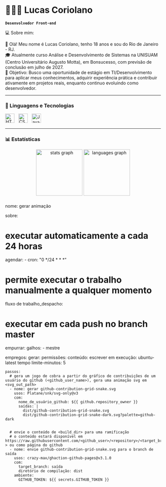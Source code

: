 # 👩🏻‍💻 Lucas Coriolano

**`Desenvolvedor Front-end`**

💻 Sobre mim:

👋 Olá! Meu nome é Lucas Coriolano, tenho 18 anos e sou do Rio de Janeiro - RJ.
<br>
🎓 Atualmente curso Análise e Desenvolvimento de Sistemas na UNISUAM (Centro Universitário Augusto Motta), em Bonsucesso, com previsão de conclusão em julho de 2027.
<br>
🚀 Objetivo: Busco uma oportunidade de estágio em TI/Desenvolvimento para aplicar meus conhecimentos, adquirir experiência prática e contribuir ativamente em projetos reais, enquanto continuo evoluindo como desenvolvedor.
<br>

---

### 🤖 Linguagens e Tecnologias

<img 
    align="left" 
    alt="HTML"
    title="HTML" 
    width="30px" 
    style="padding-right: 10px;" 
    src="https://cdn.jsdelivr.net/gh/devicons/devicon@latest/icons/html5/html5-original.svg" 
/>
<img 
    align="left" 
    alt="CSS" 
    title="CSS"
    width="30px" 
    style="padding-right: 10px;" 
    src="https://cdn.jsdelivr.net/gh/devicons/devicon@latest/icons/css3/css3-original.svg" 
/>
<img 
    align="left" 
    alt="JavaScript" 
    title="JavaScript"
    width="30px" 
    style="padding-right: 10px;" 
    src="https://cdn.jsdelivr.net/gh/devicons/devicon@latest/icons/javascript/javascript-original.svg" 
/>

<br/>
<br/>

---

### 📊 Estatísticas

<div align="center">
  <img src="https://github-readme-stats.vercel.app/api?username=LucasCoriolano&hide_title=false&hide_rank=false&show_icons=true&include_all_commits=true&count_private=true&disable_animations=false&theme=dracula&locale=en&hide_border=false&order=1" height="150" alt="stats graph"  />
  <img src="https://github-readme-stats.vercel.app/api/top-langs?username=LucasCoriolano&locale=pt-br&hide_title=false&layout=compact&card_width=320&langs_count=5&theme=dracula&hide_border=false&order=2&custom_title=Tecnologias" height="150" alt="languages graph"  />
</div>


###

nome: gerar animação

sobre:
  # executar automaticamente a cada 24 horas
  agendar:
    - cron: "0 */24 * * *"
  
  # permite executar o trabalho manualmente a qualquer momento
  fluxo de trabalho_despacho:
  
  # executar em cada push no branch master
  empurrar:
    galhos:
    - mestre
    



empregos:
  gerar:
    permissões:
      conteúdo: escrever
    em execução: ubuntu-latest
    tempo limite-minutos: 5
    
    passos:
      # gera um jogo de cobra a partir do gráfico de contribuições de um usuário do github (<github_user_name>), gera uma animação svg em <svg_out_path>
      - nome: gerar github-contribution-grid-snake.svg
        usos: Platane/snk/svg-only@v3
        com:
          nome_de_usuário_github: ${{ github.repository_owner }}
          saídas: |
            dist/github-contribution-grid-snake.svg
            dist/github-contribution-grid-snake-dark.svg?palette=github-dark
          
          
      # envie o conteúdo de <build_dir> para uma ramificação
      # o conteúdo estará disponível em https://raw.githubusercontent.com/<github_user>/<repository>/<target_branch>/<file > ou como página do github
      - nome: envie github-contribution-grid-snake.svg para o branch de saída
        usos: crazy-max/ghaction-github-pages@v3.1.0
        com:
          target_branch: saída
          diretório de compilação: dist
        ambiente:
          GITHUB_TOKEN: ${{ secrets.GITHUB_TOKEN }}
